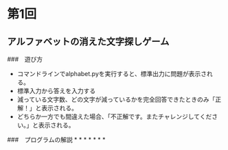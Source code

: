 # 第1回
## アルファベットの消えた文字探しゲーム
###　遊び方
* コマンドラインでalphabet.pyを実行すると、標準出力に問題が表示される。
* 標準入力から答えを入力する
* 減っている文字数、どの文字が減っているかを完全回答できたときのみ「正解！」と表示される。
* どちらか一方でも間違えた場合、「不正解です。またチャレンジしてください。」と表示される。

###　プログラムの解説
* 
* 
* 
* 
* 
* 
* 

